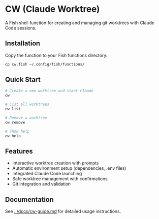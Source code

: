 # CW (Claude Worktree)

A Fish shell function for creating and managing git worktrees with Claude Code sessions.

## Installation

Copy the function to your Fish functions directory:

```bash
cp cw.fish ~/.config/fish/functions/
```

## Quick Start

```bash
# Create a new worktree and start Claude
cw

# List all worktrees  
cw list

# Remove a worktree
cw remove

# Show help
cw help
```

## Features

- Interactive worktree creation with prompts
- Automatic environment setup (dependencies, .env files)
- Integrated Claude Code launching
- Safe worktree management with confirmations
- Git integration and validation

## Documentation

See [../docs/cw-guide.md](../docs/cw-guide.md) for detailed usage instructions.
